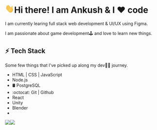 # <img src="https://raw.githubusercontent.com/ABSphreak/ABSphreak/master/gifs/Hi.gif" width="30px">Hi there! I am Ankush & I ❤ code

I am currently learing full stack web development & UI/UX using Figma.

I am passionate about game development🕹 and love to learn new things.

## ⚡ Tech Stack

Some few things that I've picked up along my dev👨‍💻 journey.

* HTML | CSS | JavaScript 
* Node.js
* 🛢️ PostgreSQL
* :octocat: Git | Github
* React
* Unity
* Blender
* 



<a href="https://github.com/ankushdogradev"><img height="180em" src="https://github-readme-stats.vercel.app/api?username=ankushdogradev&theme=midnight-purple&show_icons=true" /><img height="180em" src="https://github-readme-stats.vercel.app/api/top-langs/?username=ankushdogradev&theme=midnight-purple&layout=compact" />
</a>



